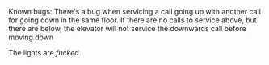 Known bugs:
There's a bug when servicing a call going up with another call for going down in the same floor.
If there are no calls to service above, but there are below, the elevator will not service the downwards call before moving down

The lights are *fucked*
